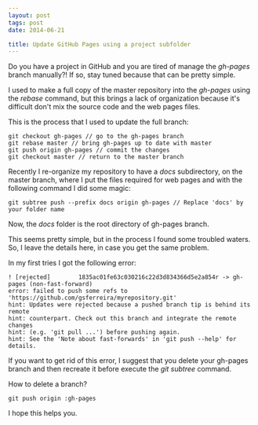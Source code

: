 ```yaml
---
layout: post
tags: post
date: 2014-06-21

title: Update GitHub Pages using a project subfolder
---
```


Do you have a project in GitHub and you are tired of manage the _gh-pages_ branch manually?! If so, stay tuned because that can be pretty simple.

I used to make a full copy of the master repository into the _gh-pages_ using the _rebase_ command, but this brings a lack of organization because it's difficult don't mix the source code and the web pages files.

This is the process that I used to update the full branch:

```text
git checkout gh-pages // go to the gh-pages branch
git rebase master // bring gh-pages up to date with master
git push origin gh-pages // commit the changes
git checkout master // return to the master branch
```

Recently I re-organize my repository to have a _docs_ subdirectory, on the master branch, where I put the files required for web pages and with the following command I did some magic:

```text
git subtree push --prefix docs origin gh-pages // Replace 'docs' by your folder name
```

Now, the _docs_ folder is the root directory of gh-pages branch.

This seems pretty simple, but in the process I found some troubled waters. So, I leave the details here, in case you get the same problem.

In my first tries I got the following error:

```text
! [rejected]        1835ac01fe63c030216c22d3d834366d5e2a854r -> gh-pages (non-fast-forward)
error: failed to push some refs to 'https://github.com/gsferreira/myrepository.git'
hint: Updates were rejected because a pushed branch tip is behind its remote
hint: counterpart. Check out this branch and integrate the remote changes
hint: (e.g. 'git pull ...') before pushing again.
hint: See the 'Note about fast-forwards' in 'git push --help' for details.
```

If you want to get rid of this error, I suggest that you delete your gh-pages branch and then recreate it before execute the _git subtree_ command.

How to delete a branch?

```text
git push origin :gh-pages
```

I hope this helps you.

